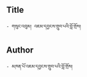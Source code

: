 ## Title
	- གསུང་འབུམ། འཇམ་དབྱངས་གྲུབ་པའི་བློ་གྲོས།

## Author
	- མཁན་པོ་འཇམ་དབྱངས་གྲུབ་པའི་བློ་གྲོས།

